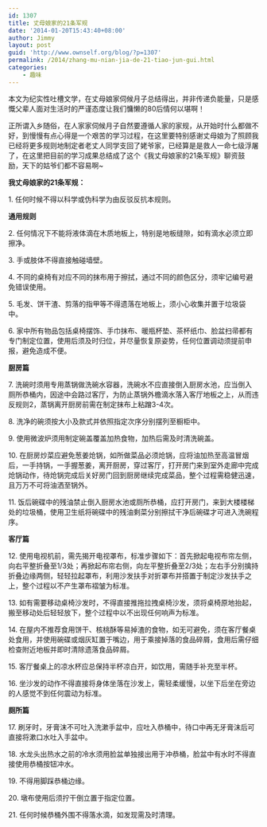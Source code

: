 ```yaml
---
id: 1307
title: 丈母娘家的21条军规
date: '2014-01-20T15:43:40+08:00'
author: Jimmy
layout: post
guid: 'http://www.ownself.org/blog/?p=1307'
permalink: /2014/zhang-mu-nian-jia-de-21-tiao-jun-gui.html
categories:
    - 趣味
---
```


本文为纪实性吐槽文学，在丈母娘家伺候月子总结得出，并非传递负能量，只是感慨父辈人面对生活时的严谨态度让我们慵懒的80后情何以堪啊！

正所谓入乡随俗，在人家家伺候月子自然要遵循人家的家规，从开始时什么都做不好，到慢慢有点心得是一个艰苦的学习过程，在这里要特别感谢丈母娘为了照顾我已经将更多规则地制定者老丈人同学支回了姥爷家，已经算是是救人一命七级浮屠了，在这里把目前的学习成果总结成了这个《我丈母娘家的21条军规》聊资鼓励，天下的姑爷们都不容易啊~

**我丈母娘家的21条军规：**

1\. 任何时候不得以科学或伪科学为由反驳反抗本规则。

**通用规则**

2\. 任何情况下不能将液体滴在木质地板上，特别是地板缝隙，如有滴水必须立即擦净。

3\. 手或肢体不得直接触碰墙壁。

4\. 不同的桌椅有对应不同的抹布用于擦拭，通过不同的颜色区分，须牢记编号避免错误使用。

5\. 毛发、饼干渣、剪落的指甲等不得遗落在地板上，须小心收集并置于垃圾袋中。

6\. 家中所有物品包括桌椅摆饰、手巾抹布、暖瓶杯垫、茶杯纸巾、脸盆扫帚都有专门制定位置，使用后须及时归位，并尽量恢复原姿势，任何位置调动须提前申报，避免造成不便。

**厨房篇**

7\. 洗碗时须用专用蒸锅做洗碗水容器，洗碗水不应直接倒入厨房水池，应当倒入厕所恭桶内，因途中会路过客厅，为防止蒸锅外檐滴水落入客厅地板之上，从而违反规则2，蒸锅离开厨房前需在制定抹布上粘蹭3-4次。

8\. 洗净的碗须按大小及款式并依照指定次序分别摆列至橱柜中。

9\. 使用微波炉须用制定碗盖覆盖加热食物，加热后需及时清洗碗盖。

10\. 在厨房炒菜应避免葱姜炝锅，如所做菜品必须炝锅，应将油加热至高温冒烟后，一手持锅，一手握葱姜，离开厨房，穿过客厅，打开房门来到室外走廊中完成炝锅动作，待炝锅完成后关好房门回到厨房继续完成菜品，整个过程需稳健迅速，且万万不可将油洒至锅外。

11\. 饭后碗碟中的残油禁止倒入厨房水池或厕所恭桶，应打开房门，来到大楼楼梯处的垃圾桶，使用卫生纸将碗碟中的残油剩菜分别擦拭干净后碗碟才可进入洗碗程序。

**客厅篇**

12\. 使用电视机前，需先揭开电视罩布，标准步骤如下：首先掀起电视布帘左侧，向右平整折叠至1/3处；再掀起布帘右侧，向左平整折叠至2/3处；左右手分别擒持折叠边缘两侧，轻轻拉起罩布，利用沙发扶手对折罩布并搭置于制定沙发扶手之上，整个过程以不产生罩布褶皱为标准。

13\. 如有需要移动桌椅沙发时，不得直接推拖拉拽桌椅沙发，须将桌椅原地抬起，搬至移动处后轻轻放下，整个过程中以不出现任何响声为标准。

14\. 在屋内不推荐食用饼干、核桃酥等易掉渣的食物，如无可避免，须在客厅餐桌处食用，并使用碗碟或烟灰缸置于嘴边，用于乘接掉落的食品碎屑，食用后需仔细检查附近地板并即时清除遗落食品碎屑。

15\. 客厅餐桌上的凉水杯应总保持半杯凉白开，如饮用，需随手补充至半杯。

16\. 坐沙发的动作不得直接将身体坐落在沙发上，需轻柔缓慢，以坐下后坐在旁边的人感觉不到任何震动为标准。

**厕所篇**

17\. 刷牙时，牙膏沫不可吐入洗漱手盆中，应吐入恭桶中，待口中再无牙膏沫后可直接将漱口水吐入手盆中。

18\. 水龙头出热水之前的冷水须用脸盆单独接出用于冲恭桶，脸盆中有水时不得直接使用恭桶按钮冲水。

19\. 不得用脚踩恭桶边缘。

20\. 墩布使用后须拧干倒立置于指定位置。

21\. 任何时候恭桶外围不得落水滴，如发现需及时清理。